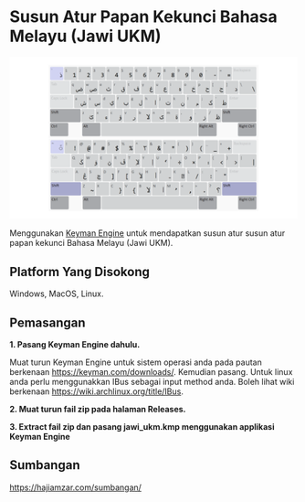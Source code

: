 # Susun Atur Papan Kekunci Bahasa Melayu (Jawi UKM) 

![jawi_ukm](jawi_ukm.png)

Menggunakan [Keyman Engine](https://keyman.com/engine/) untuk mendapatkan susun atur susun atur papan kekunci Bahasa Melayu (Jawi UKM).

## Platform Yang Disokong 

Windows, MacOS, Linux.

## Pemasangan

**1. Pasang Keyman Engine dahulu.**

Muat turun Keyman Engine untuk sistem operasi anda pada pautan berkenaan https://keyman.com/downloads/. Kemudian pasang. Untuk linux anda perlu menggunakkan IBus sebagai input method anda. Boleh lihat wiki berkenaan https://wiki.archlinux.org/title/IBus.

**2. Muat turun fail zip pada halaman Releases.**

**3. Extract fail zip dan pasang jawi_ukm.kmp menggunakan applikasi Keyman Engine**

## Sumbangan 

https://hajiamzar.com/sumbangan/


